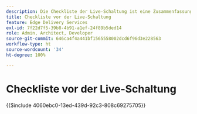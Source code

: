 ```yaml
---
description: Die Checkliste der Live-Schaltung ist eine Zusammenfassung der Best Practices, die beim Launch einer Website berücksichtigt werden sollten. Diese Schritte sind im Allgemeinen bewährte Verfahren. Es gibt jedoch einige Aspekte, die speziell für Adobe Experience Manager gelten.
title: Checkliste vor der Live-Schaltung
feature: Edge Delivery Services
exl-id: 7f22d7f5-39b8-4b91-a1ef-24f89b5ded14
role: Admin, Architect, Developer
source-git-commit: 646ca4f4a441bf1565558002dcd6f96d3e228563
workflow-type: ht
source-wordcount: '34'
ht-degree: 100%

---
```


# Checkliste vor der Live-Schaltung

{{$include 4060ebc0-13ed-439d-92c3-808c69275705}}
